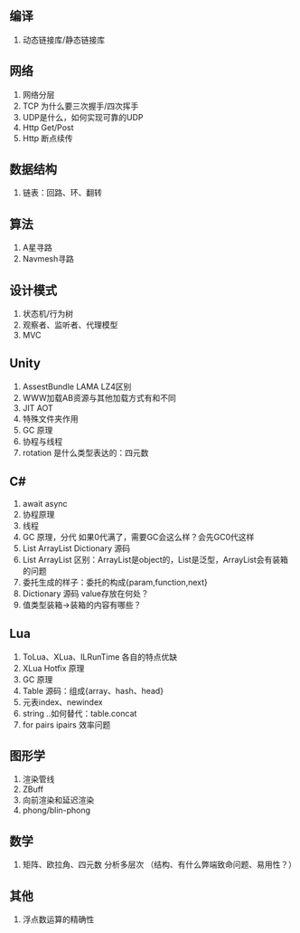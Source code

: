 ## 编译

1. 动态链接库/静态链接库



## 网络

1. 网络分层
2. TCP 为什么要三次握手/四次挥手
3. UDP是什么，如何实现可靠的UDP
4. Http  Get/Post
5. Http 断点续传



## 数据结构

1. 链表：回路、环、翻转





## 算法

1. A星寻路
2. Navmesh寻路



## 设计模式

1. 状态机/行为树
2. 观察者、监听者、代理模型
3. MVC



## Unity

1.  AssestBundle  LAMA LZ4区别
2. WWW加载AB资源与其他加载方式有和不同
3.  JIT AOT
4.  特殊文件夹作用
5.  GC 原理
6.  协程与线程
7.  rotation 是什么类型表达的：四元数



## C#

1.  await async
2. 协程原理
3. 线程
4. GC 原理，分代 如果0代满了，需要GC会这么样？会先GC0代这样
5.  List ArrayList Dictionary 源码
6.  List ArrayList 区别：ArrayList是object的，List是泛型，ArrayList会有装箱的问题
7.  委托生成的样子：委托的构成{param,function,next}
8.  Dictionary 源码 value存放在何处？
9.  值类型装箱->装箱的内容有哪些？





## Lua

1. ToLua、XLua、ILRunTime 各自的特点优缺
2. XLua Hotfix 原理
3. GC 原理
4. Table 源码：组成{array、hash、head}
5. 元表index、newindex
6. string  ..如何替代：table.concat
7. for pairs ipairs  效率问题



## 图形学

1. 渲染管线
2. ZBuff
3. 向前渲染和延迟渲染
4. phong/blin-phong



## 数学

1.  矩阵、欧拉角、四元数 分析多层次 （结构、有什么弊端致命问题、易用性？）



## 其他

1. 浮点数运算的精确性